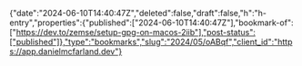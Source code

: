 {"date":"2024-06-10T14:40:47Z","deleted":false,"draft":false,"h":"h-entry","properties":{"published":["2024-06-10T14:40:47Z"],"bookmark-of":["https://dev.to/zemse/setup-gpg-on-macos-2iib"],"post-status":["published"]},"type":"bookmarks","slug":"2024/05/oABqf","client_id":"https://app.danielmcfarland.dev"}
